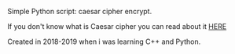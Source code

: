 Simple Python script: caesar cipher encrypt.

If you don't know what is Caesar cipher you can read about it [HERE](https://en.wikipedia.org/wiki/Caesar_cipher)

Created in 2018-2019 when i was learning C++ and Python.
